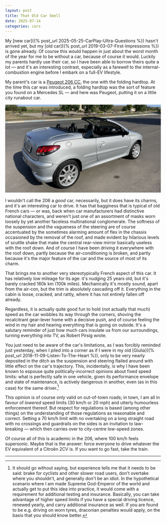 ```yaml
---
layout: post
title: That Old Car Smell
date: 2025-07-14
categories: cars
---
```


My [new car]({% post_url 2025-05-25-CarPlay-Ultra-Questions %}) hasn't arrived yet, but my [old car]({% post_url 2019-03-07-First-Impressions %}) is gone already. Of course this would happen in just about the worst month of the year for me to be without a car, because of course it would. Luckily my parents hardly use their car, so I have been able to borrow theirs quite a lot — and it's an interesting contrast, especially as a farewell to the internal-combustion engine before I embark on a full-EV lifestyle.

My parent's car is a [Peugeot 206 CC](https://en.wikipedia.org/wiki/Peugeot_206#:~:text=206%20CC%20(T16)), the one with the folding hardtop. At the time this car was introduced, a folding hardtop was the sort of feature you found on a Mercedes SL — and here was Peugeot, putting it on a little city runabout car.

![A Peugeot 206 with its top down — not actually my parents' car, but basically its twin](/images/peugeot-206.jpg)

I wouldn't call the 206 a *good* car, necessarily, but it does have its charms, and it's an interesting car to drive. It has that bagginess that is typical of old French cars — or was, back when car manufacturers had distinctive national characters, and weren't just one of an assortment of masks worn loosely by yet another faceless multinational conglomerate. The softness of the suspension and the vagueness of the steering are of course accentuated by the sometimes alarming amount of flex in the chassis occasioned by the removal of the roof, and made evident by hilarious levels of scuttle shake that make the central rear-view mirror basically useless with the roof down. And of course I have been driving it everywhere with the roof down, partly because the air-conditioning is broken, and partly because it's the major feature of the car and the source of most of its charm.

That brings me to another very stereotypically French aspect of this car. It has relatively low mileage for its age: it's nudging 25 years old, but it's barely cracked 160k km (100k miles). Mechanically it's mostly sound, apart from the air-con, but the trim is absolutely cascading off it. Everything in the cabin is loose, cracked, and rattly, where it has not entirely fallen off already.

Regardless, it is actually quite good fun to hold (not actually that much) speed as the car wobbles its way through the corners, shoving the recalcitrant gear-lever home with a decisive push, and of course feeling the wind in my hair and hearing everything that is going on outside. It's a salutary reminder of just how much cars insulate us from our surroundings, turning everything into TV, as Robert Pirsig wrote.

You just need to be aware of the car's limitations, as I was forcibly reminded just yesterday, when I piled into a corner as if I were in my old [Giulia]({% post_url 2018-11-09-Listen-To-The-Heart %}), only to be very nearly deposited in the ditch as the suspension and steering flailed around with little effect on the car's trajectory. This, incidentally, is why I have been known to espouse quite politically-incorrect opinions about fixed speed limits: what is perfectly safe in one vehicle, given its performance envelope and state of maintenance, is actively dangerous in another, even (as in this case) for the same driver.[^1] 

This opinion is of course only valid on out-of-town roads; in town, I am all in favour of *lowered* speed limits (30 km/h or 20 mph) and utterly humourless enforcement thereof. But respect for regulations is based (among other things) on the understanding of those regulations as reasonable and correct. Setting a 70 km/h limit with no overtaking on a long straight road with no crossings and guardrails on the sides is an invitation to law-breaking — which then carries over to city-centre low-speed zones.

Of course all of this is academic in the 206, where 100 km/h feels supersonic. Maybe that is the answer: force everyone to drive whatever the EV equivalent of a Citroën 2CV is. If you want to go fast, take the train.

*** 

[^1]: It should go without saying, but experience tells me that it needs to be said: brake for cyclists and other slower road users, don't overtake where you shouldn't, and generally don't be an idiot. In the hypothetical scenario where I am made Supreme God-Emperor of the world and actually get to put this idea into practice, it would come with a requirement for additional testing and insurance. Basically, you can take advantage of higher speed limits[^2] if you have a special driving licence, renewed yearly, and carry additional insurance as well. If you are found to be e.g. driving on worn tyres, draconian penalties would apply, on the basis that you should know better.

[^2]: In Italy we already have the converse of this: newly-minted drivers are supposed to follow *lower* speed limits for the first three years, and cannot drive vehicles beyond a certain power rating. The latter makes sense, but I have no idea how anybody is supposed to enforce the former.